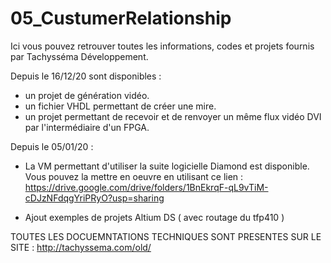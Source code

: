 # 05_CustumerRelationship


Ici vous pouvez retrouver toutes les informations, codes et projets fournis par Tachysséma Développement. 

Depuis le 16/12/20 sont disponibles : 

- un projet de génération vidéo.
- un fichier VHDL permettant de créer une mire.
- un projet permettant de recevoir et de renvoyer un même flux vidéo DVI par l'intermédiaire d'un FPGA.


Depuis le 05/01/20 : 

- La VM permettant d'utiliser la suite logicielle Diamond est disponible. Vous pouvez la mettre en oeuvre en utilisant ce lien : 
https://drive.google.com/drive/folders/1BnEkrqF-qL9vTiM-cDJzNFdqgYriPRyO?usp=sharing
 
 - Ajout exemples de projets Altium DS ( avec routage du tfp410   )
 
 
 TOUTES LES DOCUEMNTATIONS TECHNIQUES SONT PRESENTES SUR LE SITE : http://tachyssema.com/old/
